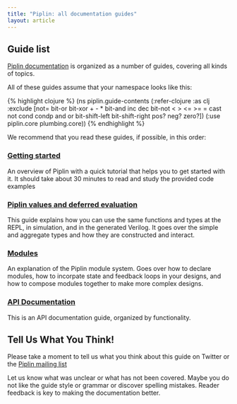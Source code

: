 ```yaml
---
title: "Piplin: all documentation guides"
layout: article
---
```


## Guide list

[Piplin documentation](http://piplin.org) is organized as a number of guides, covering all kinds of topics.

All of these guides assume that your namespace looks like this:

{% highlight clojure %}
(ns piplin.guide-contents
  (:refer-clojure :as clj :exclude [not= bit-or bit-xor + - * bit-and inc dec bit-not < > <= >= = cast not cond condp and or bit-shift-left bit-shift-right pos? neg? zero?])
  (:use piplin.core plumbing.core))
{% endhighlight %}


We recommend that you read these guides, if possible, in this order:

###  [Getting started](/articles/intro.html)

An overview of Piplin with a quick tutorial that helps you to get started with it. It should take about
30 minutes to read and study the provided code examples

###  [Piplin values and deferred evaluation](/articles/deferred-evaluation.html)

This guide explains how you can use the same functions and types at the REPL, in simulation, and in the generated Verilog. It goes over the simple and aggregate types and how they are constructed and interact.

###  [Modules](/articles/modules.html)

An explanation of the Piplin module system. Goes over how to declare modules, how to incorpate state and feedback loops in your designs, and how to compose modules together to make more complex designs.

### [API Documentation](/articles/docs.html)

This is an API documentation guide, organized by functionality.

## Tell Us What You Think!

Please take a moment to tell us what you think about this guide on Twitter or the [Piplin mailing list](https://groups.google.com/forum/#!forum/piplin)

Let us know what was unclear or what has not been covered. Maybe you do not like the guide style or grammar or discover spelling mistakes. Reader feedback is key to making the documentation better.
